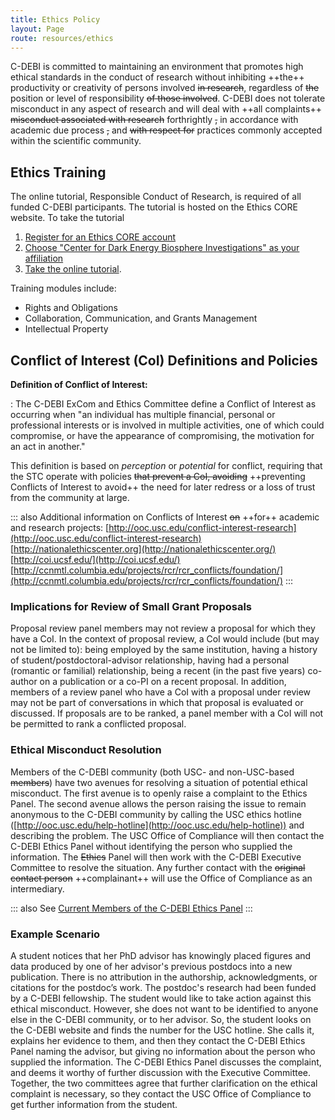 ```yaml
---
title: Ethics Policy
layout: Page
route: resources/ethics
---
```


C-DEBI is committed to maintaining an environment that promotes high ethical standards in the conduct of research without inhibiting ++the++ productivity or creativity of persons involved ~~in research~~, regardless of ~~the~~ position or level of responsibility ~~of those involved~~. C-DEBI does not tolerate misconduct in any aspect of research and will deal with ++all complaints++ ~~misconduct associated with research~~ forthrightly ~~,~~ in accordance with academic due process ~~,~~ and ~~with respect for~~ practices commonly accepted within the scientific community.

## Ethics Training

The online tutorial, Responsible Conduct of Research, is required of all funded C-DEBI participants. The tutorial is hosted on the Ethics CORE website. To take the tutorial

1. [Register for an Ethics CORE account](http://nationalethicscenter.org/register)
2. [Choose "Center for Dark Energy Biosphere Investigations" as your affiliation](https://nationalethicscenter.org/index.php?option=com_rcrtutorial&view=newuser)
3. [Take the online tutorial](http://nationalethicscenter.org/index.php?option=com_rcrtutorial&view=toc).

Training modules include:

* Rights and Obligations
* Collaboration, Communication, and Grants Management
* Intellectual Property

## Conflict of Interest (CoI) Definitions and Policies

**Definition of Conflict of Interest:**

: The C-DEBI ExCom and Ethics Committee define a Conflict of Interest as occurring when "an individual has multiple financial, personal or professional interests or is involved in multiple activities, one of which could compromise, or have the appearance of compromising, the motivation for an act in another."

This definition is based on _perception_ or _potential_ for conflict, requiring that the STC operate with policies ~~that prevent a CoI, avoiding~~ ++preventing Conflicts of Interest to avoid++ the need for later redress or a loss of trust from the community at large.

::: also
Additional information on Conflicts of Interest ~~on~~ ++for++ academic and research projects:
[http://ooc.usc.edu/conflict-interest-research](http://ooc.usc.edu/conflict-interest-research)  
[http://nationalethicscenter.org](http://nationalethicscenter.org/)  
[http://coi.ucsf.edu/](http://coi.ucsf.edu/)  
[http://ccnmtl.columbia.edu/projects/rcr/rcr_conflicts/foundation/](http://ccnmtl.columbia.edu/projects/rcr/rcr_conflicts/foundation/)
:::

### Implications for Review of Small Grant Proposals

Proposal review panel members may not review a proposal for which they have a CoI. In the context of proposal review, a CoI would include (but may not be limited to): being employed by the same institution, having a history of student/postdoctoral-advisor relationship, having had a personal (romantic or familial) relationship, being a recent (in the past five years) co-author on a publication or a co-PI on a recent proposal. In addition, members of a review panel who have a CoI with a proposal under review may not be part of conversations in which that proposal is evaluated or discussed. If proposals are to be ranked, a panel member with a CoI will not be permitted to rank a conflicted proposal.

### Ethical Misconduct Resolution

Members of the C-DEBI community (both USC- and non-USC-based ~~members~~) have two avenues for resolving a situation of potential ethical misconduct. The first avenue is to openly raise a complaint to the Ethics Panel. The second avenue allows the person raising the issue to remain anonymous to the C-DEBI community by calling the USC ethics hotline ([http://ooc.usc.edu/help-hotline](http://ooc.usc.edu/help-hotline)) and describing the problem. The USC Office of Compliance will then contact the C-DEBI Ethics Panel without identifying the person who supplied the information. The ~~Ethics~~ Panel will then work with the C-DEBI Executive Committee to resolve the situation. Any further contact with the ~~original contact person~~ ++complainant++ will use the Office of Compliance as an intermediary.

::: also
See [Current Members of the C-DEBI Ethics Panel](../community/people.md#ethics-panel)
:::

### Example Scenario

A student notices that her PhD advisor has knowingly placed figures and data produced by one of her advisor's previous postdocs into a new publication. There is no attribution in the authorship, acknowledgments, or citations for the postdoc’s work. The postdoc's research had been funded by a C-DEBI fellowship. The student would like to take action against this ethical misconduct. However, she does not want to be identified to anyone else in the C-DEBI community, or to her advisor. So, the student looks on the C-DEBI website and finds the number for the USC hotline. She calls it, explains her evidence to them, and then they contact the C-DEBI Ethics Panel naming the advisor, but giving no information about the person who supplied the information. The C-DEBI Ethics Panel discusses the complaint, and deems it worthy of further discussion with the Executive Committee. Together, the two committees agree that further clarification on the ethical complaint is necessary, so they contact the USC Office of Compliance to get further information from the student.
